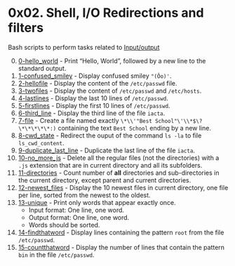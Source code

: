 # 0x02. Shell, I/O Redirections and filters

Bash scripts to perform tasks related to
[Input/output](https://en.wikipedia.org/wiki/Input/output)

0. [0-hello_world](./0-hello_world) - Print “Hello, World”, followed by a new
   line to the standard output.
1. [1-confused_smiley](./1-confused_smiley) - Display confused smiley `"(Ôo)'`.
2. [2-hellofile](./2-hellofile) - Display the content of the `/etc/passwd` file.
3. [3-twofiles](./3-twofiles) - Display the content of `/etc/passwd` and
   `/etc/hosts`.
4. [4-lastlines](./4-lastlines) - Display the last 10 lines of `/etc/passwd`.
5. [5-firstlines](./5-firstlines) - Display the first 10 lines of `/etc/passwd`.
6. [6-third_line](./6-third_line) - Display the third line of the file `iacta`.
7. [7-file](./7-file) - Create a file named exactly
   `\*\\'"Best School"\'\\*$\?\*\*\*\*\*:)` containing the text `Best School`
   ending by a new line.
8. [8-cwd_state](./8-cwd_state) - Redirect the ouput of the command `ls -la` to
   file `ls_cwd_content`.
9. [9-duplicate_last_line](./9-duplicate_last_line) - Duplicate the last line
   of the file `iacta`.
10. [10-no_more_js](./10-no_more_js) - Delete all the regular files
    (not the directories) with a `.js` extension that are in current directory
    and all its subfolders.
11. [11-directories](./11-directories) - Count number of **all** directories and
    sub-directories in the current directory, except parent and current
    directories.
12. [12-newest_files](./12-newest_files) - Display the 10 newest files in
    current directory, one file per line, sorted from the newest to the oldest.
13. [13-unique](./13-unique) - Print only words that appear exactly once.
    - Input format: One line, one word.
    - Output format: One line, one word.
    - Words should be sorted.
14. [14-findthatword](./14-findthatword) - Display lines containing the pattern
    `root` from the file `/etc/passwd`.
15. [15-countthatword](./15-countthatword) - Display the number of lines that
    contain the pattern `bin` in the file `/etc/passwd`.
